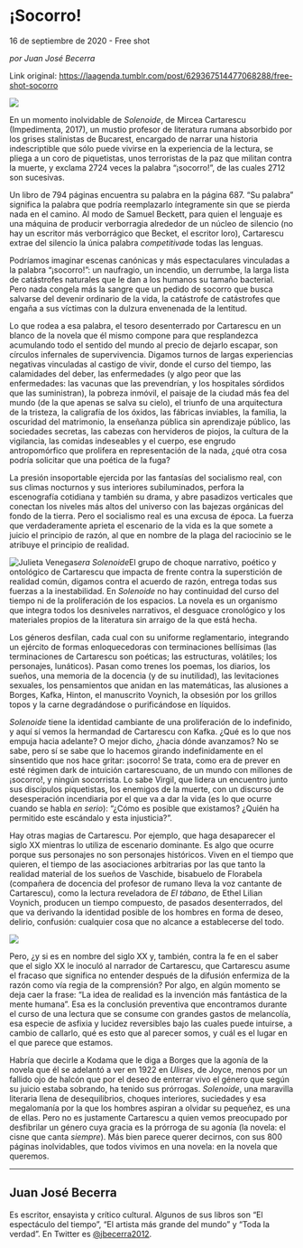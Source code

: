 # ¡Socorro!



16 de septiembre de 2020 - Free shot

_por Juan José Becerra_

Link original: https://laagenda.tumblr.com/post/629367514477068288/free-shot-socorro

![](https://64.media.tumblr.com/7eaa164bfe9095d8943e9ae8b434302a/0a575a7b2a06df99-fc/s400x600/f3e5743c792a66d7fd14e98015745804f65d434c.jpg)

En un momento inolvidable de *Solenoide*, de Mircea Cartarescu (Impedimenta, 2017), un mustio
profesor de literatura rumana absorbido por los grises stalinistas de Bucarest,
encargado de narrar una historia indescriptible que sólo puede vivirse en la experiencia
de la lectura, se pliega a un coro de piquetistas, unos terroristas de la paz
que militan contra la muerte, y exclama 2724 veces la palabra “¡socorro!”, de
las cuales 2712 son sucesivas.

Un libro de 794 páginas encuentra su palabra en la página 687.
“Su palabra” significa la palabra que podría reemplazarlo íntegramente sin que
se pierda nada en el camino. Al modo de Samuel Beckett, para quien el lenguaje
es una máquina de producir verborragia alrededor de un núcleo de silencio (no
hay un escritor más verborrágico que Becket, el escritor loro), Cartarescu
extrae del silencio la única palabra *competitiva*de todas las lenguas.

Podríamos imaginar escenas canónicas y más espectaculares
vinculadas a la palabra “¡socorro!”: un naufragio, un incendio, un derrumbe, la
larga lista de catástrofes naturales que le dan a los humanos su tamaño
bacterial. Pero nada congela más la sangre que un pedido de socorro que busca
salvarse del devenir ordinario de la vida, la catástrofe de catástrofes que
engaña a sus víctimas con la dulzura envenenada de la lentitud.

Lo que rodea a esa palabra, el tesoro desenterrado por Cartarescu
en un blanco de la novela que él mismo compone para que resplandezca acumulando
todo el sentido del mundo al precio de dejarlo escapar, son círculos infernales
de supervivencia. Digamos turnos de largas experiencias negativas vinculadas al
castigo de vivir, donde el curso del tiempo, las calamidades del deber, las
enfermedades (y algo peor que las enfermedades: las vacunas que las prevendrían,
y los hospitales sórdidos que las suministran), la pobreza inmóvil, el paisaje
de la ciudad más fea del mundo (de la que apenas se salva su cielo), el triunfo
de una arquitectura de la tristeza, la caligrafía de los óxidos, las fábricas
inviables, la familia, la oscuridad del matrimonio, la enseñanza pública sin
aprendizaje público, las sociedades secretas, las cabezas con hervideros de piojos,
la cultura de la vigilancia, las comidas indeseables y el cuerpo, ese engrudo antropomórfico
que prolifera en representación de la nada, ¿qué otra cosa podría solicitar que
una poética de la fuga?

La presión insoportable ejercida por las fantasías del
socialismo real, con sus climas nocturnos y sus interiores subiluminados,
perfora la escenografía cotidiana y también su drama, y abre pasadizos
verticales que conectan los niveles más altos del universo con las bajezas
orgánicas del fondo de la tierra. Pero el socialismo real es una excusa de
época. La fuerza que verdaderamente aprieta el escenario de la vida es la que
somete a juicio el principio de razón, al que en nombre de la plaga del raciocinio
se le atribuye el principio de realidad. 

![Julieta Venegas](https://64.media.tumblr.com/db8846287a15e9b122de0f15dc7be3c5/0a575a7b2a06df99-5d/s250x400/2cb40de5e811196c1d4d184a896662d75c305d77.jpg)*era* *Solenoide*El grupo de choque narrativo, poético y ontológico de
Cartarescu que impacta de frente contra la superstición de realidad común,
digamos contra el acuerdo de razón, entrega todas sus fuerzas a la
inestabilidad. En *Solenoide* no hay
continuidad del curso del tiempo ni de la proliferación de los espacios. La
novela es un organismo que integra todos los desniveles narrativos, el desguace
cronológico y los materiales propios de la literatura sin arraigo de la que
está hecha. 

Los géneros desfilan, cada cual con su uniforme
reglamentario, integrando un ejército de formas enloquecedoras con
terminaciones bellísimas (las terminaciones de Cartarescu son poéticas; las
estructuras, volátiles; los personajes, lunáticos). Pasan como trenes los
poemas, los diarios, los sueños, una memoria de la docencia (y de su
inutilidad), las levitaciones sexuales, los pensamientos que anidan en las
matemáticas, las alusiones a Borges, Kafka, Hinton, el manuscrito Voynich, la
obsesión por los grillos topos y la carne degradándose o purificándose en
líquidos. 

*Solenoide* tiene la identidad cambiante de una
proliferación de lo indefinido, y aquí sí vemos la hermandad de Cartarescu con
Kafka. ¿Qué es lo que nos empuja hacia adelante? O mejor dicho, ¿hacia dónde
avanzamos? No se sabe, pero sí se sabe que lo hacemos girando indefinidamente
en el sinsentido que nos hace gritar: ¡socorro! Se trata, como era de prever en
esté régimen dark de intuición cartarescuano, de un mundo con millones de
¡socorro!, y ningún socorrista. Lo sabe Virgil, que lidera un encuentro junto
sus discípulos piquetistas, los enemigos de la muerte, con un discurso de
desesperación incendiaria por el que va a dar la vida (es lo que ocurre cuando
se habla *en serio*): “¿Cómo es posible
que existamos? ¿Quién ha permitido este escándalo y esta injusticia?”.

Hay otras magias de Cartarescu. Por ejemplo, que haga
desaparecer el siglo XX mientras lo utiliza de escenario dominante. Es algo que
ocurre porque sus personajes no son personajes históricos. Viven en el tiempo
que quieren, el tiempo de las asociaciones arbitrarias por las que tanto la
realidad material de los sueños de Vaschide, bisabuelo de Florabela (compañera
de docencia del profesor de rumano lleva la voz cantante de Cartarescu), como la
lectura reveladora de *El tábano*, de Ethel
Lilian Voynich, producen un tiempo compuesto, de pasados desenterrados, del que
va derivando la identidad posible de los hombres en forma de deseo, delirio,
confusión: cualquier cosa que no alcance a establecerse del todo.

![](https://64.media.tumblr.com/2c9f0f6e9ec289690c1f83d32c1bb5a4/0a575a7b2a06df99-f3/s500x750/5d2dd1a908e014007b323eaa028e3c83565346c0.jpg)


Pero, ¿y si es en nombre del siglo XX y, también, contra la
fe en el saber que el siglo XX le inoculó al narrador de Cartarescu, que
Cartarescu asume el fracaso que significa no entender después de la difusión
enfermiza de la razón como vía regia de la comprensión? Por algo, en algún
momento se deja caer la frase: “La idea de realidad es la invención más
fantástica de la mente humana”. Esa es la conclusión preventiva que encontramos
durante el curso de una lectura que se consume con grandes gastos de
melancolía, esa especie de asfixia y lucidez reversibles bajo las cuales puede
intuirse, a cambio de callarlo, qué es esto que al parecer somos, y cuál es el
lugar en el que parece que estamos.

Habría que decirle a Kodama que le diga a Borges que la
agonía de la novela que él se adelantó a ver en 1922 en *Ulises*, de Joyce, menos por un fallido ojo de halcón que por el
deseo de enterrar vivo el género que según su juicio estaba sobrando, ha tenido
sus prórrogas. *Solenoide*, una maravilla
literaria llena de desequilibrios, choques interiores, suciedades y esa megalomanía
por la que los hombres aspiran a olvidar su pequeñez, es una de ellas. Pero no
es justamente Cartarescu a quien vemos preocupado por desfibrilar un género
cuya gracia es la prórroga de su agonía (la novela: el cisne que canta *siempre*). Más bien parece querer
decirnos, con sus 800 páginas inolvidables, que todos vivimos en una novela: en
la novela que queremos. 



---

 Juan José Becerra
------------------

 Es escritor, ensayista y crítico cultural. Algunos de sus libros son “El espectáculo del tiempo”, “El artista más grande del mundo” y “Toda la verdad”. En Twitter es [@jbecerra2012](https://twitter.com/jbecerra2012). 

